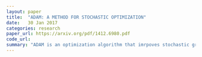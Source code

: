 ```yaml
---
layout: paper
title:  "ADAM: A METHOD FOR STOCHASTIC OPTIMIZATION"
date:   30 Jan 2017
categories: research
paper_url: https://arxiv.org/pdf/1412.6980.pdf
code_url: 
summary: "ADAM is an optimization algorithm that imrpoves stochastic gradient decent with first and second order momentum terms. ADAM is easy to implement, requires minimal memory, and adapts well to non-stationary objectives and noisy or sparse gradients. Adam's hyper-parameters are intuitive and usually need little adjustment. Additionally, the variant AdaMax, based on the infinity norm, is introduced."
---
```


